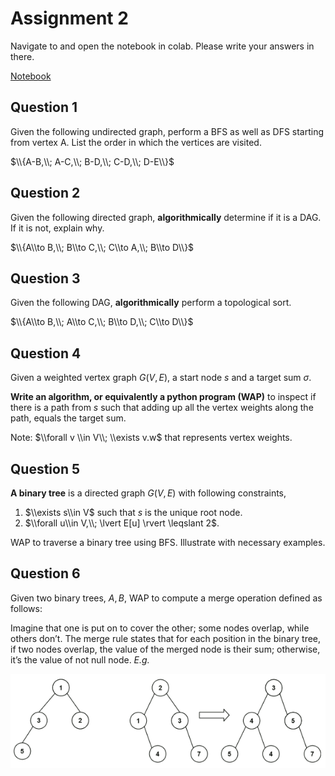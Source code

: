 # Assignment 2

Navigate to and open the notebook in colab.  Please
write your answers in there.

[Notebook](./solutions.ipynb)

## Question 1
Given the following undirected graph, perform a BFS as
well as DFS starting from vertex A. List the order in
which the vertices are visited.

$\\{A-B,\\; A-C,\\; B-D,\\; C-D,\\; D-E\\}$

## Question 2

Given the following directed graph, **algorithmically**
determine if it is a DAG. If it is not, explain why.

$\\{A\\to B,\\; B\\to C,\\; C\\to A,\\; B\\to D\\}$

## Question 3

Given the following DAG, **algorithmically** perform a
topological sort.  

$\\{A\\to B,\\; A\\to C,\\; B\\to D,\\; C\\to D\\}$

## Question 4

Given a weighted vertex graph $G(V,E)$, a start node
$s$ and a target sum $\sigma$.

**Write an algorithm, or equivalently a python program
(WAP)** to inspect if there is a path from $s$ such
that adding up all the vertex weights along the path,
equals the target sum.

Note: $\\forall v \\in V\\; \\exists v.w$ that
represents vertex weights.

## Question 5

**A binary tree** is a directed graph $G(V,E)$ with
following constraints,

1. $\\exists s\\in V$ such that $s$ is the unique root
   node.
2. $\\forall u\\in V,\\; \lvert E[u] \rvert \leqslant
   2$.
<!-- 2. $\\forall u\\in V,\\; E[u] \equiv \\{l,r\\}$ such -->
<!--    that $l.\mathrm{value} < u.\mathrm{value} < -->
<!--    r.\mathrm{value}$ -->

WAP to traverse a binary tree using BFS.  Illustrate
with necessary examples.

## Question 6 ##

Given two binary trees, $A,B$, WAP to compute a merge
operation defined as follows:

Imagine that one is put on to cover the other; some
nodes overlap, while others don’t.  The merge rule
states that for each position in the binary tree, if
two nodes overlap, the value of the merged node is
their sum; otherwise, it’s the value of not null
node. _E.g._

![](./assets/q6.png)
